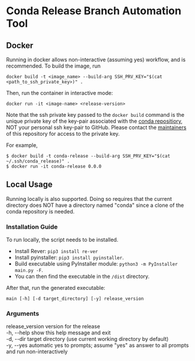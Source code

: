 # Conda Release Branch Automation Tool

## Docker
Running in docker allows non-interactive (assuming yes) workflow, and is recommended.
To build the image, run
```
docker build -t <image_name> --build-arg SSH_PRV_KEY="$(cat <path_to_ssh_private_key>)" .
```

Then, run the container in interactive mode:
```
docker run -it <image-name> <release-version>
```

Note that the ssh private key passed to the `docker build` command is the unique private key of the key-pair associated with the [conda repositiory](https://github.com/fyu17/conda), NOT your personal ssh key-pair to GitHub. Please contact the [maintainers](https://github.com/fyu17/conda-release/graphs/contributors) of this repository for access to the private key.

For example, 
```
$ docker build -t conda-release --build-arg SSH_PRV_KEY="$(cat ~/.ssh/conda_release)" .
$ docker run -it conda-release 0.0.0
```

## Local Usage
Running locally is also supported. Doing so requires that the current directory does NOT have a directory named "conda" since a clone of the conda repository is needed.

### Installation Guide
To run locally, the script needs to be installed.
- Install Rever: ```pip3 install re-ver```
- Install pyinstaller: ```pip3 install pyinstaller```.
- Build executable using PyInstaller module: ```python3 -m PyInstaller main.py -F```.
- You can then find the executable in the ```/dist``` directory.

After that, run the generated executable:
```
main [-h] [-d target_directory] [-y] release_version
```

### Arguments
release_version version for the release \
-h, --help show this help message and exit \
-d, --dir target directory (use current working directory by default) \
-y, --yes automatic yes to prompts; assume "yes" as answer to all prompts and run non-interactively
